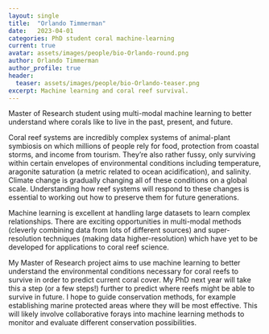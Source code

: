 ```yaml
---
layout: single
title:  "Orlando Timmerman"
date:   2023-04-01
categories: PhD student coral machine-learning
current: true
avatar: assets/images/people/bio-Orlando-round.png
author: Orlando Timmerman
author_profile: true
header:
  teaser: assets/images/people/bio-Orlando-teaser.png
excerpt: Machine learning and coral reef survival.
---
```


Master of Research student using multi-modal machine learning to better understand where corals like to live in the past, present, and future.

Coral reef systems are incredibly complex systems of animal-plant symbiosis on which millions of people rely for food, protection from coastal storms, and income from tourism. They’re also rather fussy, only surviving within certain envelopes of environmental conditions including temperature, aragonite saturation (a metric related to ocean acidification), and salinity. Climate change is gradually changing all of these conditions on a global scale. Understanding how reef systems will respond to these changes is essential to working out how to preserve them for future generations.

Machine learning is excellent at handling large datasets to learn complex relationships. There are exciting opportunities in multi-modal methods (cleverly combining data from lots of different sources) and super-resolution techniques (making data higher-resolution) which have yet to be developed for applications to coral reef science.

My Master of Research project aims to use machine learning to better understand the environmental conditions necessary for coral reefs to survive in order to predict current coral cover. My PhD next year will take this a step (or a few steps!) further to predict where reefs might be able to survive in future. I hope to guide conservation methods, for example establishing marine protected areas where they will be most effective. This will likely involve collaborative forays into machine learning methods to monitor and evaluate different conservation possibilities.
